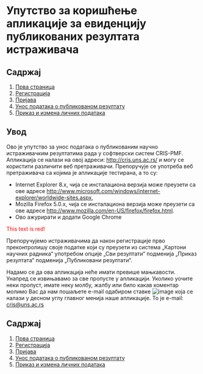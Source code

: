 # Упутство за коришћење апликације за евиденцију публикованих резултата истраживача

## Садржај
1. [Прва страница](prvaStranica.md)
2. [Регистрација](registracijaIPrijavljivanje.md)
3. [Пријава](prijavaTest.md)
4. [Унос података о публикованом резултату](unosPodatakaOPublikovanomRezultatu.md)
5. [Приказ и измена личних података](prikazIIzmenaLicnihPodataka.md)

## Увод
Ово je упутство за унос података о публикованим научно истраживачким резултатима рада у софтверски систем CRIS-PMF. Апликација се налази на овој адреси: http://cris.uns.ac.rs/ и могу се користити различити веб претраживачи. Препоручује се употреба веб претраживача са којима је апликације тестирана, а то су:  
- Internet Explorer 8.x, чија се инсталациона верзија може преузети са ове адресе http://www.microsoft.com/windows/internet-explorer/worldwide-sites.aspx, 
- Mozilla Firefox 5.0.x, чија се инсталациона верзија може преузети са ове адресе http://www.mozilla.com/en-US/firefox/firefox.html.
- Ово ажурирати и додати Google Chrome

<font color="red">This text is red!</font> 

Препоручујемо истраживачима да након регистрације прво преконтролишу своје податке који су преузети из система „Картони научних радника“ употребом опције „Сви резултати“ подменија „Приказ резултата“ подменија „Публиковани резултати“.

Надамо се да ова апликација неће имати превише мањкавости. Унапред се извињавамо за све пропусте у апликацији. Уколико уочите неки пропуст, имате неку молбу, жалбу
или било какав коментар молимо Вас да нам пошаљете e-mail одабиром ставке ![image](https://user-images.githubusercontent.com/29538544/147216114-35b5bd40-b337-469e-bbaf-4269d59e8a94.png) која се налази у десном углу главног менија наше апликације. То је e-mail: cris@uns.ac.rs

## Садржај

1. [Прва страница](prvaStranica.md)
2. [Регистрација](registracijaIPrijavljivanje.md)
3. [Пријава](prijavaTest.md)
4. [Унос података о публикованом резултату](unosPodatakaOPublikovanomRezultatu.md)
5. [Приказ и измена личних података](prikazIIzmenaLicnihPodataka.md)


